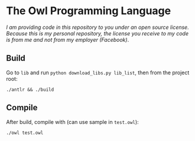 # The Owl Programming Language

_I am providing code in this repository to you under an open source license._
_Because this is my personal repository,_
_the license you receive to my code is from me and not from my employer (Facebook)_.

## Build
Go to `lib` and run `python download_libs.py lib_list`, then from the project root:

```
./antlr && ./build
```

## Compile
After build, compile with (can use sample in `test.owl`):
```
./owl test.owl
```
